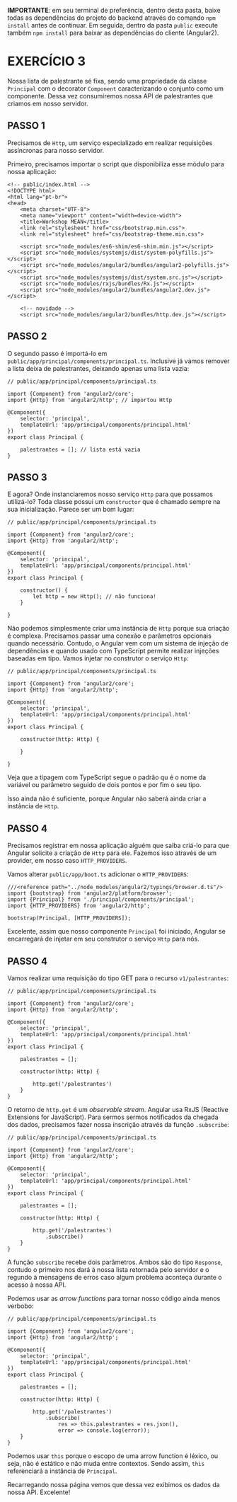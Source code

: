 **IMPORTANTE**: em seu terminal de preferência, dentro desta pasta, baixe todas as dependências do projeto do backend através do comando `npm install` antes de continuar. Em seguida, dentro da pasta `public` execute também `npm install` para baixar as dependências do cliente (Angular2).

# EXERCÍCIO 3

Nossa lista de palestrante sé fixa, sendo uma propriedade da classe `Principal` com o decorator `Component` caracterizando o conjunto como um componente. Dessa vez consumiremos nossa API de palestrantes que criamos em nosso servidor.

## PASSO 1

Precisamos de `Http`, um serviço especializado em realizar requisições assíncronas para nosso servidor. 

Primeiro, precisamos importar o script que disponibiliza esse módulo para nossa aplicação:

```
<!-- public/index.html -->
<!DOCTYPE html>
<html lang="pt-br">
<head>
	<meta charset="UTF-8">
	<meta name="viewport" content="width=device-width">
	<title>Workshop MEAN</title>
	<link rel="stylesheet" href="css/bootstrap.min.css">
	<link rel="stylesheet" href="css/bootstrap-theme.min.css">

	<script src="node_modules/es6-shim/es6-shim.min.js"></script> 
    <script src="node_modules/systemjs/dist/system-polyfills.js"></script>
    <script src="node_modules/angular2/bundles/angular2-polyfills.js"></script>
    <script src="node_modules/systemjs/dist/system.src.js"></script>
    <script src="node_modules/rxjs/bundles/Rx.js"></script>
    <script src="node_modules/angular2/bundles/angular2.dev.js"></script>

    <!-- novidade -->
    <script src="node_modules/angular2/bundles/http.dev.js"></script>
```

## PASSO 2

O segundo passo é importá-lo em `public/app/principal/components/principal.ts`. Inclusive já vamos remover a lista deixa de palestrantes, deixando apenas uma lista vazia:

```
// public/app/principal/components/principal.ts

import {Component} from 'angular2/core';
import {Http} from 'angular2/http'; // importou Http

@Component({
	selector: 'principal',
	templateUrl: 'app/principal/components/principal.html'
})
export class Principal {
    
    palestrantes = []; // lista está vazia
}
```

## PASSO 3

E agora? Onde instanciaremos nosso serviço `Http` para que possamos utilizá-lo? Toda classe possui um `constructor` que é chamado sempre na sua inicialização. Parece ser um bom lugar:


```
// public/app/principal/components/principal.ts

import {Component} from 'angular2/core';
import {Http} from 'angular2/http';

@Component({
	selector: 'principal',
	templateUrl: 'app/principal/components/principal.html'
})
export class Principal {

	constructor() {
		let http = new Http(); // não funciona!
	}    
    
}
````

Não podemos simplesmente criar uma instância de `Http` porque sua criação é complexa. Precisamos passar uma conexão e parâmetros opcionais quando necessário. Contudo, o Angular vem com um sistema de injeção de dependências e quando usado com TypeScript permite realizar injeções baseadas em tipo. Vamos injetar no construtor o serviço `Http`:

```
// public/app/principal/components/principal.ts

import {Component} from 'angular2/core';
import {Http} from 'angular2/http';

@Component({
	selector: 'principal',
	templateUrl: 'app/principal/components/principal.html'
})
export class Principal {

	constructor(http: Http) {
		
	}    
    
}
```

Veja que a tipagem com TypeScript segue o padrão qu é o nome da variável ou parâmetro seguido de dois pontos e por fim o seu tipo. 

Isso ainda não é suficiente, porque Angular não saberá ainda criar a instância de `Http`. 

## PASSO 4

Precisamos registrar em nossa aplicação alguém que saiba criá-lo para que Angular solicite a criação de `Http` para ele. Fazemos isso através de um provider, em nosso caso `HTTP_PROVIDERS`. 

Vamos alterar `public/app/boot.ts` adicionar o `HTTP_PROVIDERS`:

```
///<reference path="../node_modules/angular2/typings/browser.d.ts"/>
import {bootstrap} from 'angular2/platform/browser';
import {Principal} from './principal/components/principal';
import {HTTP_PROVIDERS} from 'angular2/http';

bootstrap(Principal, [HTTP_PROVIDERS]); 
```

Excelente, assim que nosso componente `Principal` foi iniciado, Angular se encarregará de injetar em seu construtor o serviço `Http` para nós.

## PASSO 4

Vamos realizar uma requisição do tipo GET para o recurso `v1/palestrantes`:

```
// public/app/principal/components/principal.ts

import {Component} from 'angular2/core';
import {Http} from 'angular2/http';

@Component({
	selector: 'principal',
	templateUrl: 'app/principal/components/principal.html'
})
export class Principal {
    
    palestrantes = [];
    
    constructor(http: Http) {
        
        http.get('/palestrantes')			
    }
}
```

O retorno de `http.get` é um *observable stream*. Angular usa RxJS (Reactive Extensions for JavaScript). Para sermos sermos notificados da chegada dos dados, precisamos fazer nossa inscrição através da função `.subscribe`:

```
// public/app/principal/components/principal.ts

import {Component} from 'angular2/core';
import {Http} from 'angular2/http';

@Component({
	selector: 'principal',
	templateUrl: 'app/principal/components/principal.html'
})
export class Principal {
    
    palestrantes = [];
    
    constructor(http: Http) {
        
        http.get('/palestrantes')
        	.subscribe()			
    }
}
```
A função `subscribe` recebe dois parâmetros. Ambos são do tipo `Response`, contudo o primeiro nos dará à nossa lista retornada pelo servidor e o regundo à mensagens de erros caso algum problema aconteça durante o acesso à nossa API.

Podemos usar as *arrow functions* para tornar nosso código ainda menos verbobo:

```
// public/app/principal/components/principal.ts

import {Component} from 'angular2/core';
import {Http} from 'angular2/http';

@Component({
	selector: 'principal',
	templateUrl: 'app/principal/components/principal.html'
})
export class Principal {
    
    palestrantes = [];
    
    constructor(http: Http) {
        
        http.get('/palestrantes')
			.subscribe(
				res => this.palestrantes = res.json(),
				error => console.log(error));        
    }
}
```

Podemos usar `this` porque o escopo de uma arrow function é léxico, ou seja, não é estático e não muda entre contextos. Sendo assim, `this` referenciará a instância de `Principal`. 

Recarregando nossa página vemos que dessa vez exibimos os dados da nossa API. Excelente!
